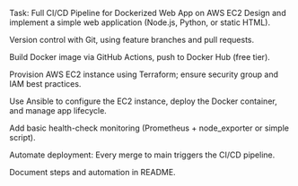 Task:
Full CI/CD Pipeline for Dockerized Web App on AWS EC2
Design and implement a simple web application (Node.js, Python, or static HTML).

Version control with Git, using feature branches and pull requests.

Build Docker image via GitHub Actions, push to Docker Hub (free tier).

Provision AWS EC2 instance using Terraform; ensure security group and IAM best practices.

Use Ansible to configure the EC2 instance, deploy the Docker container, and manage app lifecycle.

Add basic health-check monitoring (Prometheus + node_exporter or simple script).

Automate deployment: Every merge to main triggers the CI/CD pipeline.

Document steps and automation in README.
